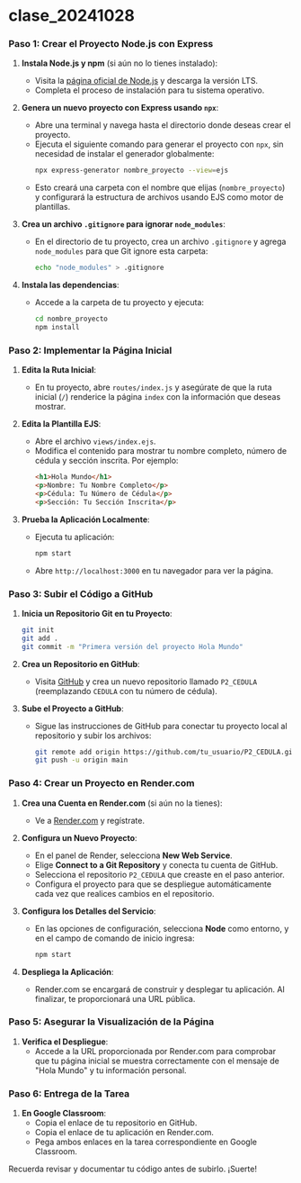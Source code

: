 # clase_20241028

### Paso 1: Crear el Proyecto Node.js con Express
1. **Instala Node.js y npm** (si aún no lo tienes instalado):
   - Visita la [página oficial de Node.js](https://nodejs.org/) y descarga la versión LTS.
   - Completa el proceso de instalación para tu sistema operativo.

2. **Genera un nuevo proyecto con Express usando `npx`**:
   - Abre una terminal y navega hasta el directorio donde deseas crear el proyecto.
   - Ejecuta el siguiente comando para generar el proyecto con `npx`, sin necesidad de instalar el generador globalmente:
     ```bash
     npx express-generator nombre_proyecto --view=ejs
     ```
   - Esto creará una carpeta con el nombre que elijas (`nombre_proyecto`) y configurará la estructura de archivos usando EJS como motor de plantillas.

3. **Crea un archivo `.gitignore` para ignorar `node_modules`**:
   - En el directorio de tu proyecto, crea un archivo `.gitignore` y agrega `node_modules` para que Git ignore esta carpeta:
     ```bash
     echo "node_modules" > .gitignore
     ```

4. **Instala las dependencias**:
   - Accede a la carpeta de tu proyecto y ejecuta:
     ```bash
     cd nombre_proyecto
     npm install
     ```

### Paso 2: Implementar la Página Inicial
1. **Edita la Ruta Inicial**:
   - En tu proyecto, abre `routes/index.js` y asegúrate de que la ruta inicial (`/`) renderice la página `index` con la información que deseas mostrar.

2. **Edita la Plantilla EJS**:
   - Abre el archivo `views/index.ejs`.
   - Modifica el contenido para mostrar tu nombre completo, número de cédula y sección inscrita. Por ejemplo:
     ```html
     <h1>Hola Mundo</h1>
     <p>Nombre: Tu Nombre Completo</p>
     <p>Cédula: Tu Número de Cédula</p>
     <p>Sección: Tu Sección Inscrita</p>
     ```

3. **Prueba la Aplicación Localmente**:
   - Ejecuta tu aplicación:
     ```bash
     npm start
     ```
   - Abre `http://localhost:3000` en tu navegador para ver la página.

### Paso 3: Subir el Código a GitHub
1. **Inicia un Repositorio Git en tu Proyecto**:
   ```bash
   git init
   git add .
   git commit -m "Primera versión del proyecto Hola Mundo"
   ```

2. **Crea un Repositorio en GitHub**:
   - Visita [GitHub](https://github.com/) y crea un nuevo repositorio llamado `P2_CEDULA` (reemplazando `CEDULA` con tu número de cédula).

3. **Sube el Proyecto a GitHub**:
   - Sigue las instrucciones de GitHub para conectar tu proyecto local al repositorio y subir los archivos:
     ```bash
     git remote add origin https://github.com/tu_usuario/P2_CEDULA.git
     git push -u origin main
     ```

### Paso 4: Crear un Proyecto en Render.com
1. **Crea una Cuenta en Render.com** (si aún no la tienes):
   - Ve a [Render.com](https://render.com/) y regístrate.

2. **Configura un Nuevo Proyecto**:
   - En el panel de Render, selecciona **New Web Service**.
   - Elige **Connect to a Git Repository** y conecta tu cuenta de GitHub.
   - Selecciona el repositorio `P2_CEDULA` que creaste en el paso anterior.
   - Configura el proyecto para que se despliegue automáticamente cada vez que realices cambios en el repositorio.

3. **Configura los Detalles del Servicio**:
   - En las opciones de configuración, selecciona **Node** como entorno, y en el campo de comando de inicio ingresa:
     ```bash
     npm start
     ```

4. **Despliega la Aplicación**:
   - Render.com se encargará de construir y desplegar tu aplicación. Al finalizar, te proporcionará una URL pública.

### Paso 5: Asegurar la Visualización de la Página
1. **Verifica el Despliegue**:
   - Accede a la URL proporcionada por Render.com para comprobar que tu página inicial se muestra correctamente con el mensaje de "Hola Mundo" y tu información personal.

### Paso 6: Entrega de la Tarea
1. **En Google Classroom**:
   - Copia el enlace de tu repositorio en GitHub.
   - Copia el enlace de tu aplicación en Render.com.
   - Pega ambos enlaces en la tarea correspondiente en Google Classroom.

Recuerda revisar y documentar tu código antes de subirlo. ¡Suerte!
